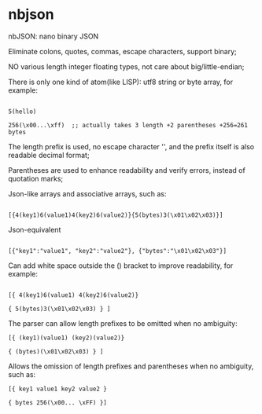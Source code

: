    

# nbjson

nbJSON: nano binary JSON

Eliminate colons, quotes, commas, escape characters, support binary;

NO various length integer floating types, not care about big/little-endian;

There is only one kind of atom(like LISP): utf8 string or byte array, for example:

```

5(hello)

256(\x00...\xff)  ;; actually takes 3 length +2 parentheses +256=261 bytes

```

The length prefix is used, no escape character '\', and the prefix itself is also readable decimal format;

Parentheses are used to enhance readability and verify errors, instead of quotation marks;

Json-like arrays and associative arrays, such as:

```

[{4(key1)6(value1)4(key2)6(value2)}{5(bytes)3(\x01\x02\x03)}]

```


Json-equivalent

```

[{"key1":"value1", "key2":"value2"}, {"bytes":"\x01\x02\x03"}]

```


Can add white space outside the () bracket to improve readability, for example:

```

[{ 4(key1)6(value1) 4(key2)6(value2)}

{ 5(bytes)3(\x01\x02\x03) } ]

```


The parser can allow length prefixes to be omitted when no ambiguity:

```
[{ (key1)(value1) (key2)(value2)}

{ (bytes)(\x01\x02\x03) } ]
```

Allows the omission of length prefixes and parentheses when no ambiguity, such as:

```
[{ key1 value1 key2 value2 }

{ bytes 256(\x00... \xFF) }]
```


